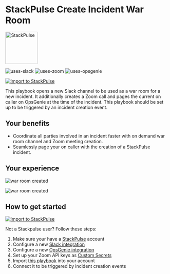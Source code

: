 # StackPulse Create Incident War Room

<img src="../../images/stackpulse.png" width="100" alt="StackPulse">

![uses-slack](https://img.shields.io/static/v1?label=uses&message=Slack&style=flat&logo=slack&color=4A154B)
![uses-zoom](https://img.shields.io/static/v1?label=uses&message=Zoom&style=flat&logo=zoom&color=2D8CFF)
![uses-opsgenie](https://img.shields.io/static/v1?label=uses&message=OpsGenie&style=flat&logo=opsgenie&color=0052CC)

[![Import to StackPulse](../../images/open_in_stackpulse.svg)](https://app.stackpulse.io/playbook/create?tab=playbook#https://github.com/stackpulse/playbooks/blob/master/stackpulse/create-incident-war-room-opsgenie/playbook.yaml)

This playbook opens a new Slack channel to be used as a war room for a new incident.
It additionally creates a Zoom call and pages the current on caller on OpsGenie at the time of the incident.
This playbook should be set up to be triggered by an incident creation event.

## Your benefits

- Coordinate all parties involved in an incident faster with on demand war room channel and Zoom meeting creation.
- Seamlessly page your on caller with the creation of a StackPulse incident.

## Your experience

![war room created](../../images/war_room.gif)

![war room created](../../images/war_room_created.png)

## How to get started

[![Import to StackPulse](../../images/open_in_stackpulse.svg)](https://app.stackpulse.io/playbook/create?tab=playbook#https://github.com/stackpulse/playbooks/blob/master/stackpulse/create-incident-war-room-opsgenie/playbook.yaml)

Not a Stackpulse user? Follow these steps:

1. Make sure your have a [StackPulse](https://stackpulse.com/get-started) account
2. Configure a new [Slack integration](https://docs.stackpulse.io/getting_started/#step-3-configure-a-new-slack-integration)
3. Configure a new [OpsGenie integration](https://docs.stackpulse.io/integrations/#opsgenie)
4. Set up your Zoom API keys as [Custom Secrets](https://docs.stackpulse.io/integrations/#custom-integrations-secrets)
5. Import [this playbook](https://app.stackpulse.io/playbooks) into your account
6. Connect it to be triggered by incident creation events
